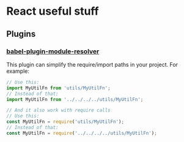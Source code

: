 # React useful stuff

## Plugins

### [babel-plugin-module-resolver](https://github.com/tleunen/babel-plugin-module-resolver)

This plugin can simplify the require/import paths in your project. For example:

```js
// Use this:
import MyUtilFn from 'utils/MyUtilFn';
// Instead of that:
import MyUtilFn from '../../../../utils/MyUtilFn';

// And it also work with require calls
// Use this:
const MyUtilFn = require('utils/MyUtilFn');
// Instead of that:
const MyUtilFn = require('../../../../utils/MyUtilFn');
```
